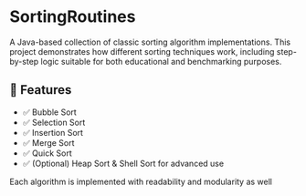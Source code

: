 # SortingRoutines

A Java-based collection of classic sorting algorithm implementations. This project demonstrates how different sorting techniques work, including step-by-step logic suitable for both educational and benchmarking purposes.

## 🚀 Features

- ✅ Bubble Sort
- ✅ Selection Sort
- ✅ Insertion Sort
- ✅ Merge Sort
- ✅ Quick Sort
- ✅ (Optional) Heap Sort & Shell Sort for advanced use

Each algorithm is implemented with readability and modularity as well 
 
 

